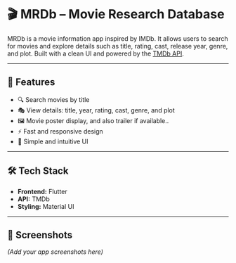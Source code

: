 # 🎬 MRDb – Movie Research Database  

MRDb is a movie information app inspired by IMDb. It allows users to search for movies and explore details such as title, rating, cast, release year, genre, and plot. Built with a clean UI and powered by the [TMDb API](https://www.themoviedb.org/).  

---

## 🚀 Features  
- 🔍 Search movies by title  
- 🎭 View details: title, year, rating, cast, genre, and plot  
- 🖼 Movie poster display, and also trailer if available.. 
- ⚡ Fast and responsive design  
- 🎨 Simple and intuitive UI  

---

## 🛠️ Tech Stack  
- **Frontend:** Flutter  
- **API:** TMDb
- **Styling:** Material UI 

---

## 📸 Screenshots  
*(Add your app screenshots here)*  
